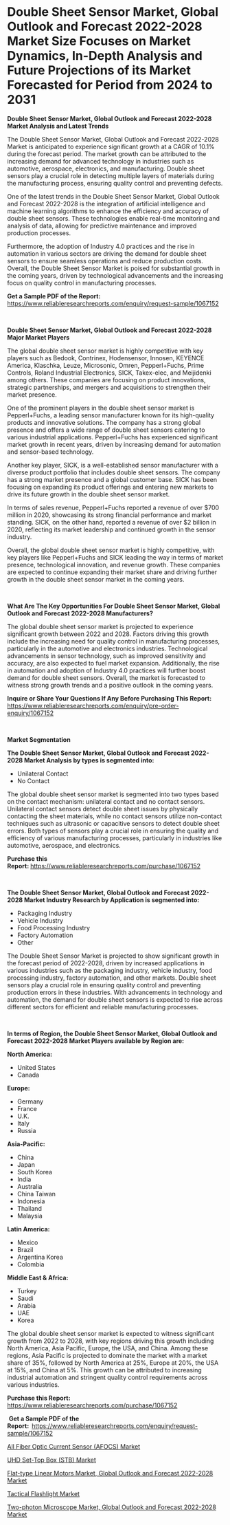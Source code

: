 <p><h1>Double Sheet Sensor Market, Global Outlook and Forecast 2022-2028 Market Size Focuses on Market Dynamics, In-Depth Analysis and Future Projections of its Market Forecasted for Period from 2024 to 2031</h1></p><p><strong>Double Sheet Sensor Market, Global Outlook and Forecast 2022-2028 Market Analysis and Latest Trends</strong></p>
<p><p>The Double Sheet Sensor Market, Global Outlook and Forecast 2022-2028 Market is anticipated to experience significant growth at a CAGR of 10.1% during the forecast period. The market growth can be attributed to the increasing demand for advanced technology in industries such as automotive, aerospace, electronics, and manufacturing. Double sheet sensors play a crucial role in detecting multiple layers of materials during the manufacturing process, ensuring quality control and preventing defects.</p><p>One of the latest trends in the Double Sheet Sensor Market, Global Outlook and Forecast 2022-2028 is the integration of artificial intelligence and machine learning algorithms to enhance the efficiency and accuracy of double sheet sensors. These technologies enable real-time monitoring and analysis of data, allowing for predictive maintenance and improved production processes.</p><p>Furthermore, the adoption of Industry 4.0 practices and the rise in automation in various sectors are driving the demand for double sheet sensors to ensure seamless operations and reduce production costs. Overall, the Double Sheet Sensor Market is poised for substantial growth in the coming years, driven by technological advancements and the increasing focus on quality control in manufacturing processes.</p></p>
<p><strong>Get a Sample PDF of the Report:&nbsp;</strong> <a href="https://www.reliableresearchreports.com/enquiry/request-sample/1067152">https://www.reliableresearchreports.com/enquiry/request-sample/1067152</a></p>
<p>&nbsp;</p>
<p><strong>Double Sheet Sensor Market, Global Outlook and Forecast 2022-2028 Major Market Players</strong></p>
<p><p>The global double sheet sensor market is highly competitive with key players such as Bedook, Contrinex, Hodensensor, Innosen, KEYENCE America, Klaschka, Leuze, Microsonic, Omren, Pepperl+Fuchs, Prime Controls, Roland Industrial Electronics, SICK, Takex-elec, and Meijidenki among others. These companies are focusing on product innovations, strategic partnerships, and mergers and acquisitions to strengthen their market presence.</p><p>One of the prominent players in the double sheet sensor market is Pepperl+Fuchs, a leading sensor manufacturer known for its high-quality products and innovative solutions. The company has a strong global presence and offers a wide range of double sheet sensors catering to various industrial applications. Pepperl+Fuchs has experienced significant market growth in recent years, driven by increasing demand for automation and sensor-based technology.</p><p>Another key player, SICK, is a well-established sensor manufacturer with a diverse product portfolio that includes double sheet sensors. The company has a strong market presence and a global customer base. SICK has been focusing on expanding its product offerings and entering new markets to drive its future growth in the double sheet sensor market.</p><p>In terms of sales revenue, Pepperl+Fuchs reported a revenue of over $700 million in 2020, showcasing its strong financial performance and market standing. SICK, on the other hand, reported a revenue of over $2 billion in 2020, reflecting its market leadership and continued growth in the sensor industry.</p><p>Overall, the global double sheet sensor market is highly competitive, with key players like Pepperl+Fuchs and SICK leading the way in terms of market presence, technological innovation, and revenue growth. These companies are expected to continue expanding their market share and driving further growth in the double sheet sensor market in the coming years.</p></p>
<p>&nbsp;</p>
<p><strong>What Are The Key Opportunities For Double Sheet Sensor Market, Global Outlook and Forecast 2022-2028 Manufacturers?</strong></p>
<p><p>The global double sheet sensor market is projected to experience significant growth between 2022 and 2028. Factors driving this growth include the increasing need for quality control in manufacturing processes, particularly in the automotive and electronics industries. Technological advancements in sensor technology, such as improved sensitivity and accuracy, are also expected to fuel market expansion. Additionally, the rise in automation and adoption of Industry 4.0 practices will further boost demand for double sheet sensors. Overall, the market is forecasted to witness strong growth trends and a positive outlook in the coming years.</p></p>
<p><strong>Inquire or Share Your Questions If Any Before Purchasing This Report:</strong> <a href="https://www.reliableresearchreports.com/enquiry/pre-order-enquiry/1067152">https://www.reliableresearchreports.com/enquiry/pre-order-enquiry/1067152</a></p>
<p>&nbsp;</p>
<p><strong>Market Segmentation</strong></p>
<p><strong>The Double Sheet Sensor Market, Global Outlook and Forecast 2022-2028 Market Analysis by types is segmented into:</strong></p>
<p><ul><li>Unilateral Contact</li><li>No Contact</li></ul></p>
<p><p>The global double sheet sensor market is segmented into two types based on the contact mechanism: unilateral contact and no contact sensors. Unilateral contact sensors detect double sheet issues by physically contacting the sheet materials, while no contact sensors utilize non-contact techniques such as ultrasonic or capacitive sensors to detect double sheet errors. Both types of sensors play a crucial role in ensuring the quality and efficiency of various manufacturing processes, particularly in industries like automotive, aerospace, and electronics.</p></p>
<p><strong>Purchase this Report:&nbsp;</strong><a href="https://www.reliableresearchreports.com/purchase/1067152">https://www.reliableresearchreports.com/purchase/1067152</a></p>
<p>&nbsp;</p>
<p><strong>The Double Sheet Sensor Market, Global Outlook and Forecast 2022-2028 Market Industry Research by Application is segmented into:</strong></p>
<p><ul><li>Packaging Industry</li><li>Vehicle Industry</li><li>Food Processing Industry</li><li>Factory Automation</li><li>Other</li></ul></p>
<p><p>The Double Sheet Sensor Market is projected to show significant growth in the forecast period of 2022-2028, driven by increased applications in various industries such as the packaging industry, vehicle industry, food processing industry, factory automation, and other markets. Double sheet sensors play a crucial role in ensuring quality control and preventing production errors in these industries. With advancements in technology and automation, the demand for double sheet sensors is expected to rise across different sectors for efficient and reliable manufacturing processes.</p></p>
<p>&nbsp;</p>
<p><strong>In terms of Region, the Double Sheet Sensor Market, Global Outlook and Forecast 2022-2028 Market Players available by Region are:</strong></p>
<p>
    <p> <strong> North America: </strong>
        <ul>
            <li>United States</li>
            <li>Canada</li>
        </ul>
        </p> 
    <p> <strong> Europe: </strong>
        <ul>
            <li>Germany</li>
            <li>France</li>
            <li>U.K.</li>
            <li>Italy</li>
            <li>Russia</li>
        </ul>
        </p> 
    <p> <strong> Asia-Pacific: </strong>
        <ul>
            <li>China</li>
            <li>Japan</li>
            <li>South Korea</li>
            <li>India</li>
            <li>Australia</li>
            <li>China Taiwan</li>
            <li>Indonesia</li>
            <li>Thailand</li>
            <li>Malaysia</li>
        </ul>
        </p> 
    <p> <strong> Latin America: </strong>
        <ul>
            <li>Mexico</li>
            <li>Brazil</li>
            <li>Argentina Korea</li>
            <li>Colombia</li>
        </ul>
        </p> 
    <p> <strong> Middle East & Africa: </strong>
        <ul>
            <li>Turkey</li>
            <li>Saudi</li>
            <li>Arabia</li>
            <li>UAE</li>
            <li>Korea</li>
        </ul>
    </p>
    </p>
<p><p>The global double sheet sensor market is expected to witness significant growth from 2022 to 2028, with key regions driving this growth including North America, Asia Pacific, Europe, the USA, and China. Among these regions, Asia Pacific is projected to dominate the market with a market share of 35%, followed by North America at 25%, Europe at 20%, the USA at 15%, and China at 5%. This growth can be attributed to increasing industrial automation and stringent quality control requirements across various industries.</p></p>
<p><strong>Purchase this Report: </strong><a href="https://www.reliableresearchreports.com/purchase/1067152">https://www.reliableresearchreports.com/purchase/1067152</a></p>
<p>&nbsp;<strong>Get a Sample PDF of the Report:&nbsp;&nbsp;</strong><a href="https://www.reliableresearchreports.com/enquiry/request-sample/1067152">https://www.reliableresearchreports.com/enquiry/request-sample/1067152</a></p>
<p><strong></strong></p>
<p><p><a href="https://medium.com/@smriti.reportprime/all-fiber-optic-current-sensor-afocs-nbsp-market-focuses-on-market-share-size-and-projected-293feb1ad1de">All Fiber Optic Current Sensor (AFOCS) Market</a></p><p><a href="https://medium.com/@markkautzer09/uhd-set-top-box-stb-market-furnishes-information-on-market-share-market-trends-and-market-93aaaf8f682b">UHD Set-Top Box (STB) Market</a></p><p><a href="https://github.com/mharielmesa/Market-Research-Report-List-1/blob/main/flat-type-linear-motors-market-global-outlook-and-forecast-2022-2028-market.md">Flat-type Linear Motors Market, Global Outlook and Forecast 2022-2028 Market</a></p><p><a href="https://medium.com/@markkautzer09/tactical-flashlight-market-trends-and-market-analysis-forecasted-for-period-2024-2031-de9d2bf95fe5">Tactical Flashlight Market</a></p><p><a href="https://github.com/guneycigdem35/Market-Research-Report-List-1/blob/main/two-photon-microscope-market-global-outlook-and-forecast-2022-2028-market.md">Two-photon Microscope Market, Global Outlook and Forecast 2022-2028 Market</a></p></p>